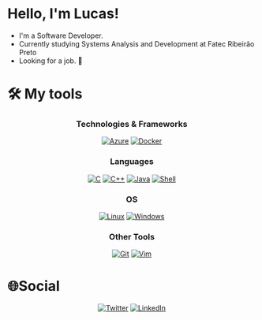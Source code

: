 
# Hello, I'm Lucas!

- I'm a Software Developer.
- Currently studying  Systems Analysis and Development at Fatec Ribeirão Preto
- Looking for a job. 👀

# 🛠 My tools

<div align="center">
  
  ### Technologies & Frameworks
  <a href="https://github.com/LucasNomi">![Azure](https://img.shields.io/badge/azure-black?style=for-the-badge&logo=microsoftazure&logoColor=white)</a>
  <a href="https://github.com/LucasNomi">![Docker](https://img.shields.io/badge/docker-black?style=for-the-badge&logo=docker&logoColor=white)</a>

  ### Languages
  <a href="https://github.com/LucasNomi">![C](https://img.shields.io/badge/c-black?style=for-the-badge&logo=c&logoColor=white)</a>
  <a href="https://github.com/LucasNomi">![C++](https://img.shields.io/badge/c++-black?style=for-the-badge&logo=cplusplus&logoColor=white)</a>
  <a href="https://github.com/LucasNomi">![Java](https://img.shields.io/badge/java-black?style=for-the-badge&logo=openjdk&logoColor=white)</a>
  <a href="https://github.com/LucasNomi">![Shell](https://img.shields.io/badge/shell%20script-black?style=for-the-badge&logo=gnu-bash&logoColor=white)</a>

  ### OS
  <a href="https://github.com/LucasNomi">![Linux](https://img.shields.io/badge/linux-black?style=for-the-badge&logo=linux&logoColor=white)</a>
  <a href="https://github.com/LucasNomi">![Windows](https://img.shields.io/badge/windows-black?style=for-the-badge&logo=windows&logoColor=white)</a>

  ### Other Tools
  <a href="https://github.com/LucasNomi">![Git](https://img.shields.io/badge/git-black?style=for-the-badge&logo=git&logoColor=white)</a>
  <a href="https://github.com/LucasNomi">![Vim](https://img.shields.io/badge/vim-black?style=for-the-badge&logo=vim&logoColor=white)</a>

</div>

# 🌐Social
<div align="center">
  
<a href="https://twitter.com/LucasNomi01">![Twitter](https://img.shields.io/badge/twitter-black?style=for-the-badge&logo=twitter&logoColor=white)</a>
<a href="https://www.linkedin.com/in/lucas-souza-nomi/">![LinkedIn](https://img.shields.io/badge/linkedin-black?style=for-the-badge&logo=linkedin&logoColor=white)</a>

</div>

